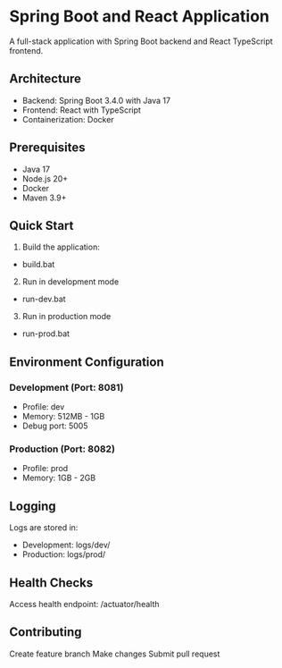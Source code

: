 # Spring Boot and React Application

A full-stack application with Spring Boot backend and React TypeScript frontend.

## Architecture

- Backend: Spring Boot 3.4.0 with Java 17
- Frontend: React with TypeScript
- Containerization: Docker

## Prerequisites

- Java 17
- Node.js 20+
- Docker
- Maven 3.9+

## Quick Start

1. Build the application:
- build.bat

2. Run in development mode
- run-dev.bat

3. Run in production mode
- run-prod.bat

## Environment Configuration

### Development (Port: 8081)

- Profile: dev
- Memory: 512MB - 1GB
- Debug port: 5005

### Production (Port: 8082)

- Profile: prod
- Memory: 1GB - 2GB

## Logging

Logs are stored in:

- Development: logs/dev/
- Production: logs/prod/

## Health Checks

Access health endpoint: /actuator/health

## Contributing

Create feature branch
Make changes
Submit pull request
